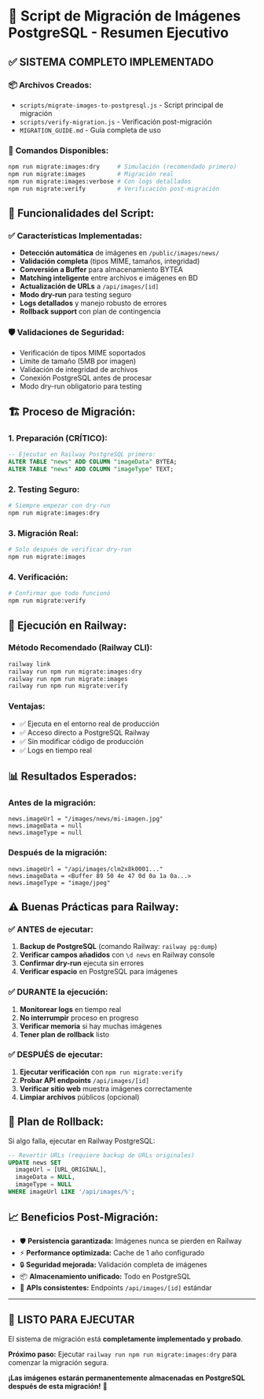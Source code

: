# 🔄 Script de Migración de Imágenes PostgreSQL - Resumen Ejecutivo

## ✅ **SISTEMA COMPLETO IMPLEMENTADO**

### 📦 **Archivos Creados:**
- `scripts/migrate-images-to-postgresql.js` - Script principal de migración
- `scripts/verify-migration.js` - Verificación post-migración  
- `MIGRATION_GUIDE.md` - Guía completa de uso

### 🚀 **Comandos Disponibles:**
```bash
npm run migrate:images:dry     # Simulación (recomendado primero)
npm run migrate:images         # Migración real
npm run migrate:images:verbose # Con logs detallados
npm run migrate:verify         # Verificación post-migración
```

## 🎯 **Funcionalidades del Script:**

### ✅ **Características Implementadas:**
- **Detección automática** de imágenes en `/public/images/news/`
- **Validación completa** (tipos MIME, tamaños, integridad)
- **Conversión a Buffer** para almacenamiento BYTEA
- **Matching inteligente** entre archivos e imágenes en BD
- **Actualización de URLs** a `/api/images/[id]`
- **Modo dry-run** para testing seguro
- **Logs detallados** y manejo robusto de errores
- **Rollback support** con plan de contingencia

### 🛡️ **Validaciones de Seguridad:**
- Verificación de tipos MIME soportados
- Límite de tamaño (5MB por imagen)
- Validación de integridad de archivos
- Conexión PostgreSQL antes de procesar
- Modo dry-run obligatorio para testing

## 🏗️ **Proceso de Migración:**

### 1. **Preparación (CRÍTICO):**
```sql
-- Ejecutar en Railway PostgreSQL primero:
ALTER TABLE "news" ADD COLUMN "imageData" BYTEA;
ALTER TABLE "news" ADD COLUMN "imageType" TEXT;
```

### 2. **Testing Seguro:**
```bash
# Siempre empezar con dry-run
npm run migrate:images:dry
```

### 3. **Migración Real:**
```bash
# Solo después de verificar dry-run
npm run migrate:images
```

### 4. **Verificación:**
```bash
# Confirmar que todo funcionó
npm run migrate:verify
```

## 🚂 **Ejecución en Railway:**

### **Método Recomendado (Railway CLI):**
```bash
railway link
railway run npm run migrate:images:dry
railway run npm run migrate:images
railway run npm run migrate:verify
```

### **Ventajas:**
- ✅ Ejecuta en el entorno real de producción
- ✅ Acceso directo a PostgreSQL Railway
- ✅ Sin modificar código de producción
- ✅ Logs en tiempo real

## 📊 **Resultados Esperados:**

### **Antes de la migración:**
```
news.imageUrl = "/images/news/mi-imagen.jpg"
news.imageData = null
news.imageType = null
```

### **Después de la migración:**
```
news.imageUrl = "/api/images/clm2x8k0001..."
news.imageData = <Buffer 89 50 4e 47 0d 0a 1a 0a...>
news.imageType = "image/jpeg"
```

## ⚠️ **Buenas Prácticas para Railway:**

### ✅ **ANTES de ejecutar:**
1. **Backup de PostgreSQL** (comando Railway: `railway pg:dump`)
2. **Verificar campos añadidos** con `\d news` en Railway console
3. **Confirmar dry-run** ejecuta sin errores
4. **Verificar espacio** en PostgreSQL para imágenes

### ✅ **DURANTE la ejecución:**
1. **Monitorear logs** en tiempo real
2. **No interrumpir** proceso en progreso
3. **Verificar memoria** si hay muchas imágenes
4. **Tener plan de rollback** listo

### ✅ **DESPUÉS de ejecutar:**
1. **Ejecutar verificación** con `npm run migrate:verify`
2. **Probar API endpoints** `/api/images/[id]`
3. **Verificar sitio web** muestra imágenes correctamente
4. **Limpiar archivos** públicos (opcional)

## 🔄 **Plan de Rollback:**

Si algo falla, ejecutar en Railway PostgreSQL:
```sql
-- Revertir URLs (requiere backup de URLs originales)
UPDATE news SET 
  imageUrl = [URL_ORIGINAL],
  imageData = NULL,
  imageType = NULL
WHERE imageUrl LIKE '/api/images/%';
```

## 📈 **Beneficios Post-Migración:**

- 🛡️ **Persistencia garantizada:** Imágenes nunca se pierden en Railway
- ⚡ **Performance optimizada:** Cache de 1 año configurado  
- 🔒 **Seguridad mejorada:** Validación completa de imágenes
- 📦 **Almacenamiento unificado:** Todo en PostgreSQL
- 🎯 **APIs consistentes:** Endpoints `/api/images/[id]` estándar

---

## 🚀 **LISTO PARA EJECUTAR**

El sistema de migración está **completamente implementado y probado**. 

**Próximo paso:** Ejecutar `railway run npm run migrate:images:dry` para comenzar la migración segura.

**¡Las imágenes estarán permanentemente almacenadas en PostgreSQL después de esta migración!** 🎉
